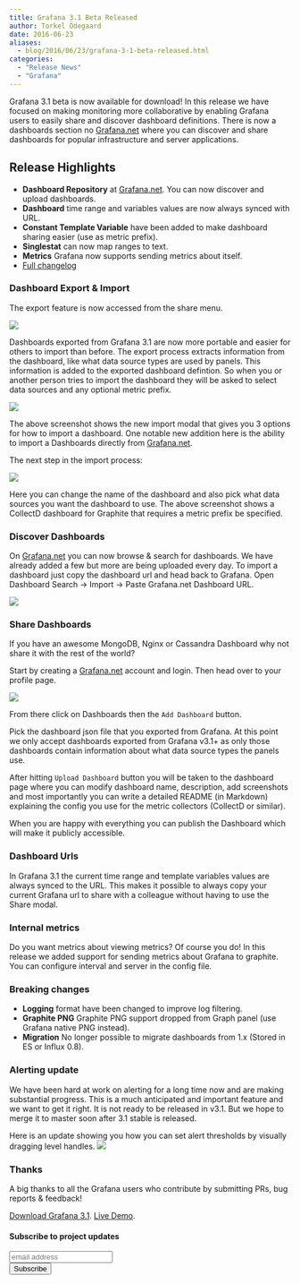 ```yaml
---
title: Grafana 3.1 Beta Released
author: Torkel Ödegaard
date: 2016-06-23
aliases:
  - blog/2016/06/23/grafana-3-1-beta-released.html
categories:
  - "Release News"
  - "Grafana"
---
```


Grafana 3.1 beta is now available for download! In this release we have focused on
making monitoring more collaborative by enabling Grafana users to easily
share and discover dashboard definitions. There is now a dashboards section no
[Grafana.net](https://grafana.net) where you can discover and share dashboards
for popular infrastructure and server applications.

## Release Highlights

- **Dashboard Repository** at [Grafana.net](https://grafana.net). You can now discover and upload dashboards.
- **Dashboard** time range and variables values are now always synced with URL.
- **Constant Template Variable** have been added to make dashboard sharing easier (use as metric prefix).
- **Singlestat** can now map ranges to text.
- **Metrics** Grafana now supports sending metrics about itself.
- [Full changelog](https://github.com/grafana/grafana/blob/master/CHANGELOG.md)

### Dashboard Export & Import

The export feature is now accessed from the share menu.

![](/assets/img/v31/export_menu.png)

Dashboards exported from Grafana 3.1 are now more portable and easier for others to import than before.
The export process extracts information from the dashboard, like what data source types are used by panels.
This information is added to the exported dashboard defintion. So when you or another person tries to
import the dashboard they will be asked to select data sources and any optional metric prefix.

![](/assets/img/v31/import_step1.png)

The above screenshot shows the new import modal that gives you 3 options for how to import a dashboard.
One notable new addition here is the ability to import a Dashboards directly from [Grafana.net](https://grafana.net).

The next step in the import process:

![](/assets/img/v31/import_step2.png)

Here you can change the name of the dashboard and also pick what data sources you want the dashboard to use. The above screenshot
shows a CollectD dashboard for Graphite that requires a metric prefix be specified.

### Discover Dashboards

On [Grafana.net](https://grafana.net) you can now browse & search for dashboards. We have already added a few but
more are being uploaded every day. To import a dashboard just copy the dashboard url and head back to Grafana.
Open Dashboard Search -> Import -> Paste Grafana.net Dashboard URL.

![](/assets/img/v31/gnet_dashboards_list.png)

### Share Dashboards

If you have an awesome MongoDB, Nginx or Cassandra Dashboard why not share it with the rest of the world?

Start by creating a [Grafana.net](https://grafana.net) account and login. Then head over to your profile page.

![](/assets/img/blog/v3.1/gnet_profile_dashboards.png)

From there click on Dashboards then the `Add Dashboard` button.

Pick the dashboard json file that you exported from Grafana. At this point we only accept dashboards exported from Grafana v3.1+ as only
those dashboards contain information about what data source types the panels use.


After hitting `Upload Dashboard` button you will be taken to the dashboard page where you can modify dashboard name, description,
add screenshots and most importantly you can write a detailed README (in Markdown) explaining the config you use for the metric collectors
(CollectD or similar).

When you are happy with everything you can publish the Dashboard which will make it publicly accessible.

### Dashboard Urls
In Grafana 3.1 the current time range and template variables values are always synced to the URL. This makes it possible to always copy your current
Grafana url to share with a colleague without having to use the Share modal.

### Internal metrics

Do you want metrics about viewing metrics? Of course you do! In this release we added support for sending metrics about Grafana to graphite.
You can configure interval and server in the config file.

### Breaking changes
- **Logging** format have been changed to improve log filtering.
- **Graphite PNG** Graphite PNG support dropped from Graph panel (use Grafana native PNG instead).
- **Migration** No longer possible to migrate dashboards from 1.x (Stored in ES or Influx 0.8).

### Alerting update
We have been hard at work on alerting for a long time now and are making substantial progress. This
is a much anticipated and important feature and we want to get it right. It is not ready to be
released in v3.1. But we hope to merge it to master soon after 3.1 stable is released.

Here is an update showing you how you can set alert thresholds by visually dragging level handles.
![](/assets/img/blog/v3.1/alerting_short.gif)

### Thanks
A big thanks to all the Grafana users who contribute by submitting PRs, bug reports & feedback!

<div class="">
<a class="button secondary radius" href="/download">Download Grafana 3.1</a>.
<a class="button primary radius" href="http://play.grafana.org" target="_blank">Live Demo</a>.
</div>

#### Subscribe to project updates
<section class="newsletter">
  <form action="http://grafana.us8.list-manage.com/subscribe/post?u=2aeb5711db2aececc990be536&amp;id=5585d37ecc" method="post" id="mc-embedded-subscribe-form" name="mc-embedded-subscribe-form" class="validate" target="_blank">
    <row class="collapse">
      <div class="medium-10 columns">
        <input type="email" value="" name="EMAIL" class="email" id="mce-EMAIL" placeholder="email address">
      </div>
      <div class="medium-2 columns">
        <input type="submit" value="Subscribe" name="subscribe" id="mc-embedded-subscribe" class="button postfix">
      </div>
    </row>
  </form>
</section>

